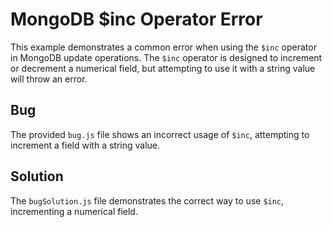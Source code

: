 # MongoDB $inc Operator Error
This example demonstrates a common error when using the `$inc` operator in MongoDB update operations.  The `$inc` operator is designed to increment or decrement a numerical field, but attempting to use it with a string value will throw an error.

## Bug
The provided `bug.js` file shows an incorrect usage of `$inc`, attempting to increment a field with a string value.

## Solution
The `bugSolution.js` file demonstrates the correct way to use `$inc`, incrementing a numerical field.
